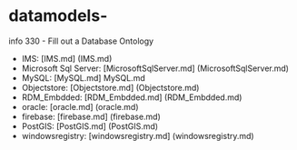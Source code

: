 # datamodels-
info 330 - Fill out a Database Ontology

* IMS: [IMS.md] (IMS.md)
* Microsoft Sql Server: [MicrosoftSqlServer.md] (MicrosoftSqlServer.md)
* MySQL: [MySQL.md] MySQL.md 
* Objectstore: [Objectstore.md] (Objectstore.md)
* RDM_Embdded: [RDM_Embdded.md] (RDM_Embdded.md)
* oracle: [oracle.md] (oracle.md) 
* firebase: [firebase.md] (firebase.md)
* PostGIS: [PostGIS.md] (PostGIS.md)
* windowsregistry: [windowsregistry.md] (windowsregistry.md)

